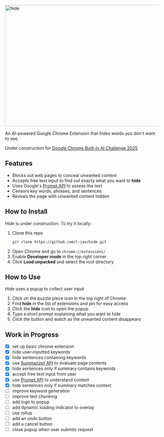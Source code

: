 <img width="1584" height="396" alt="hide" src="https://github.com/user-attachments/assets/4d902c17-7d0e-46a5-afdb-960e6712d1d2" />


An AI-powered Google Chrome Extension that hides words you don't want to see.

Under construction for [Google Chrome Built-in AI Challenge 2025](https://googlechromeai2025.devpost.com/)

## Features

  * Blocks out web pages to conceal unwanted content
  * Accepts free text input to find out exacty what you want to **hide**
  * Uses Google's [Prompt API](https://developer.chrome.com/docs/ai/prompt-api) to assess the text
  * Censors key words, phrases, and sentences
  * Reveals the page with unwanted content hidden


## How to Install

Hide is under construction. To try it locally:

1.  Clone this repo
    ```bash
    git clone https://github.com/l-jax/hide.git
    ```
2.  Open Chrome and go to `chrome://extensions/`
3.  Enable **Developer mode** in the top right corner
4.  Click **Load unpacked** and select the root directory


## How to Use

Hide uses a popup to collect user input

1.  Click on the puzzle piece icon in the top right of Chrome
2.  Find **hide** in the list of extensions and pin for easy access
3. Click the **hide** icon to open the popup
4. Type a short prompt explaining what you want to hide
5. Click the button and watch as the unwanted content disappears

## Work in Progress

- [x] set up basic chrome extension
- [x] hide user-inputted keywords
- [x] hide sentences containing keywords
- [x] use [Summarizer API](https://developer.chrome.com/docs/ai/summarizer-api) to evaluate page contents
- [x] hide sentences only if summary contains keywords
- [x] accept free text input from user
- [x] use [Prompt API](https://developer.chrome.com/docs/ai/prompt-api) to understand context
- [x] hide sentences only if summary matches context
- [ ] improve keyword generation
- [ ] improve text chunking
- [ ] add logo to popup
- [ ] add dynamic loading indicator to overlay
- [ ] use rollup
- [ ] add an undo button
- [ ] add a cancel button
- [ ] close popup when user submits request
